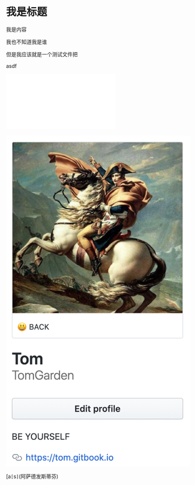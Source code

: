 # 我是标题

我是内容

我也不知道我是谁

但是我应该就是一个测试文件把


asdf

![](just_one_text.txt)

![](images/截屏2020-05-23.png)

[a`[`s`]`(阿萨德发斯蒂芬)
